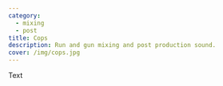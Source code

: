 ```yaml
---
category:
  - mixing
  - post
title: Cops
description: Run and gun mixing and post production sound.
cover: /img/cops.jpg
---
```

Text
